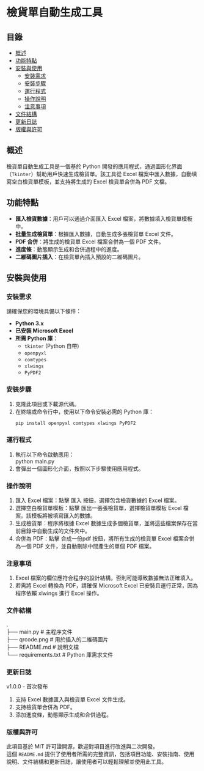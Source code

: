 # 檢貨單自動生成工具

## 目錄
- [概述](#概述)
- [功能特點](#功能特點)
- [安裝與使用](#安裝與使用)
  - [安裝需求](#安裝需求)
  - [安裝步驟](#安裝步驟)
  - [運行程式](#運行程式)
  - [操作說明](#操作說明)
  - [注意事項](#注意事項)
- [文件結構](#文件結構)
- [更新日誌](#更新日誌)
- [版權與許可](#版權與許可)

## 概述
檢貨單自動生成工具是一個基於 Python 開發的應用程式，通過圖形化界面（`Tkinter`）幫助用戶快速生成檢貨單。該工具從 Excel 檔案中匯入數據，自動填寫空白檢貨單模板，並支持將生成的 Excel 檢貨單合併為 PDF 文檔。

## 功能特點
- **匯入檢貨數據**：用戶可以通過介面匯入 Excel 檔案，將數據填入檢貨單模板中。
- **批量生成檢貨單**：根據匯入數據，自動生成多張檢貨單 Excel 文件。
- **PDF 合併**：將生成的檢貨單 Excel 檔案合併為一個 PDF 文件。
- **進度條**：動態顯示生成和合併過程中的進度。
- **二維碼圖片插入**：在檢貨單內插入預設的二維碼圖片。

## 安裝與使用

### 安裝需求
請確保您的環境具備以下條件：
- **Python 3.x**
- **已安裝 Microsoft Excel**
- **所需 Python 庫**：
  - `tkinter` (Python 自帶)
  - `openpyxl`
  - `comtypes`
  - `xlwings`
  - `PyPDF2`

### 安裝步驟
1. 克隆此項目或下載源代碼。
2. 在終端或命令行中，使用以下命令安裝必需的 Python 庫：
   ```bash
   pip install openpyxl comtypes xlwings PyPDF2

### 運行程式
1. 執行以下命令啟動應用：  
   python main.py
2. 會彈出一個圖形化介面，按照以下步驟使用應用程式。

### 操作說明
1. 匯入 Excel 檔案：點擊 匯入 按鈕，選擇包含檢貨數據的 Excel 檔案。  
2. 選擇空白檢貨單模板：點擊 匯出一張張檢貨單，選擇檢貨單模板 Excel 檔案。該模板將被填寫匯入的數據。
3. 生成檢貨單：程序將根據 Excel 數據生成多個檢貨單，並將這些檔案保存在當前目錄中自動生成的文件夾中。
4. 合併為 PDF：點擊 合成一份pdf 按鈕，將所有生成的檢貨單 Excel 檔案合併為一個 PDF 文件，並自動刪除中間產生的單個 PDF 檔案。

### 注意事項  
1. Excel 檔案的欄位應符合程序的設計結構，否則可能導致數據無法正確填入。  
2. 若需將 Excel 轉換為 PDF，請確保 Microsoft Excel 已安裝且運行正常，因為程序依賴 xlwings 進行 Excel 操作。

### 文件結構
.  
├── main.py                # 主程序文件  
├── qrcode.png             # 用於插入的二維碼圖片  
├── README.md              # 說明文檔  
└── requirements.txt       # Python 庫需求文件  
  
### 更新日誌
v1.0.0 - 首次發布
1. 支持 Excel 數據匯入與檢貨單 Excel 文件生成。  
2. 支持檢貨單合併為 PDF。
3. 添加進度條，動態顯示生成和合併過程。

### 版權與許可
此項目基於 MIT 許可證開源，歡迎對項目進行改進與二次開發。  
這個 `README.md` 提供了使用者所需的完整資訊，包括項目功能、安裝指南、使用說明、文件結構和更新日誌，讓使用者可以輕鬆理解並使用此工具。
